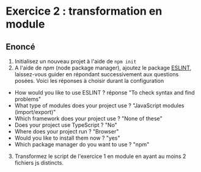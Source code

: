 # Exercice 2 : transformation en module

## Enoncé

1. Initialisez un nouveau projet à l'aide de `npm init`
2. A l'aide de *npm* (node package manager), ajoutez le package [ESLINT](https://eslint.org/), laissez-vous guider en répondant successivement aux questions posées.
Voici les réponses à choisir durant la configuration
- How would you like to use ESLINT ? réponse "To check syntax and find problems"
- What type of modules does your project use ? "JavaScript modules (import/export)"
- Which framework does your project use ? "None of these"
- Does your project use TypeScript ? "No"
- Where does your project run ? "Browser"
- Would you like to install them now ? "yes"
- Which package manager do you want to use ? "npm"
3. Transformez le script de l'exercice 1 en module en ayant au moins 2 fichiers js distincts.
